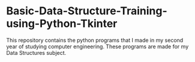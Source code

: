 # Basic-Data-Structure-Training-using-Python-Tkinter
This repository contains the python programs that I made in my second year of studying computer engineering. These programs are made for my Data Structures subject.
